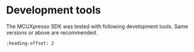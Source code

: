 # Development tools

The MCUXpresso SDK was tested with following development tools. Same versions or above are recommended.

```{include} /release/commonrn/topics/development_tools_armgcc.md
:heading-offset: 2
```
